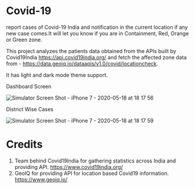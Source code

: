 # Covid-19
report cases of Covid-19 India and notification in the current location if any new case comes.It will let you know if you are in Containment, Red, Orange or Green zone.

This project analyzes the patients data obtained from the APIs built by Covid19India https://api.covid19india.org/ and fetch the affected zone data from - https://data.geoiq.io/dataapis/v1.0/covid/locationcheck.


It has light and dark mode theme support.


Dashboard Screen

![Simulator Screen Shot - iPhone 7 - 2020-05-18 at 18 17 56](https://user-images.githubusercontent.com/1740986/82214743-ebff9980-9933-11ea-83a4-c7b741f810c3.png)


District Wise Cases

![Simulator Screen Shot - iPhone 7 - 2020-05-18 at 18 17 59](https://user-images.githubusercontent.com/1740986/82214771-f28e1100-9933-11ea-8d72-48c475ebeab7.png)


# Credits

1. Team behind Covid19India for gathering statistics across India and providing API. https://www.covid19india.org/
2. GeoIQ for providing API for location based Covid19 information. https://www.geoiq.io/
